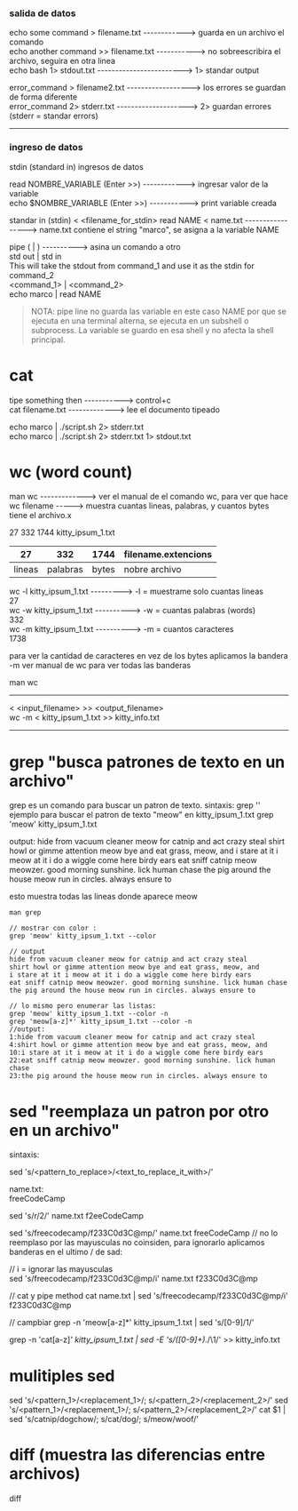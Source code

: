 ### salida de datos

echo some command > filename.txt    ------------> guarda en un archivo el comando   
echo another command >> filename.txt -----------> no sobreescribira el archivo, seguira en otra linea   
echo bash 1> stdout.txt ------------------------> 1> standar output

error_command > filename2.txt ------------------> los errores se guardan de forma diferente   
error_command 2> stderr.txt --------------------> 2> guardan errores (stderr = standar errors)   

********

### ingreso de datos
stdin (standard in) ingresos de datos

read NOMBRE_VARIABLE (Enter >>) ------------> ingresar valor de la variable   
echo $NOMBRE_VARIABLE (Enter >>) -----------> print variable creada   

standar in (stdin)
<command> < <filename_for_stdin>
read NAME < name.txt -----------------> name.txt contiene el string "marco", se asigna a la variable NAME

pipe ( | ) ----------> asina un comando a otro   
std out | std in   
This will take the stdout from command_1 and use it as the stdin for command_2   
<command_1> | <command_2>  
echo marco | read NAME

> NOTA: pipe line no guarda las variable en este caso NAME por que se ejecuta en una terminal alterna, se ejecuta en un subshell o subprocess.  La variable se guardo en esa shell y no afecta la shell principal.

# cat
tipe something then -----------> control+c   
cat filename.txt -------------> lee el documento tipeado




echo marco | ./script.sh 2> stderr.txt   
echo marco | ./script.sh 2> stderr.txt 1> stdout.txt   




# wc  (word count)
man wc -------------> ver el manual de el comando wc, para ver que hace   
wc filename -----> muestra cuantas lineas, palabras, y cuantos bytes tiene el archivo.x  
 
27  332 1744 kitty_ipsum_1.txt

|27 | 332 |1744 | filename.extencions |
|---|----|------|---------------------|
|lineas| palabras| bytes| nobre archivo|


wc -l kitty_ipsum_1.txt ---------> -l = muestrame solo cuantas lineas   
27   
wc -w kitty_ipsum_1.txt ----------> -w = cuantas palabras (words)   
332  
wc -m kitty_ipsum_1.txt ----------> -m = cuantos caracteres   
1738  

para ver la cantidad de caracteres en vez de los bytes aplicamos la bandera -m
ver manual de wc para ver todas las banderas

man wc

******
<command> < <input_filename> >> <output_filename>   
wc -m < kitty_ipsum_1.txt >> kitty_info.txt

******

# grep "busca patrones de texto en un archivo"   
grep es un comando para buscar un patron de texto.
sintaxis: grep '<pattern>' <filename>
ejemplo para buscar el patron de texto "meow" en kitty_ipsum_1.txt
grep 'meow' kitty_ipsum_1.txt

output:
hide from vacuum cleaner meow for catnip and act crazy steal
shirt howl or gimme attention meow bye and eat grass, meow, and
i stare at it i meow at it i do a wiggle come here birdy ears
eat sniff catnip meow meowzer. good morning sunshine. lick human chase
the pig around the house meow run in circles. always ensure to

esto muestra todas las lineas donde aparece meow

```terminal
man grep

// mostrar con color :
grep 'meow' kitty_ipsum_1.txt --color

// output
hide from vacuum cleaner meow for catnip and act crazy steal
shirt howl or gimme attention meow bye and eat grass, meow, and
i stare at it i meow at it i do a wiggle come here birdy ears
eat sniff catnip meow meowzer. good morning sunshine. lick human chase
the pig around the house meow run in circles. always ensure to

// lo mismo pero enumerar las listas:
grep 'meow' kitty_ipsum_1.txt --color -n  
grep 'meow[a-z]*' kitty_ipsum_1.txt --color -n  
//output:
1:hide from vacuum cleaner meow for catnip and act crazy steal
4:shirt howl or gimme attention meow bye and eat grass, meow, and
10:i stare at it i meow at it i do a wiggle come here birdy ears
22:eat sniff catnip meow meowzer. good morning sunshine. lick human chase
23:the pig around the house meow run in circles. always ensure to
```

# sed "reemplaza un patron por otro en un archivo"
sintaxis:  

sed 's/<pattern_to_replace>/<text_to_replace_it_with>/' <filename>  

name.txt:   
freeCodeCamp   

sed 's/r/2/' name.txt
f2eeCodeCamp

sed 's/freecodecamp/f233C0d3C@mp/' name.txt
freeCodeCamp // no lo reemplaso por las mayusculas no coinsiden, para ignorarlo aplicamos banderas en el ultimo / de sad:

// i = ignorar las mayusculas  
sed 's/freecodecamp/f233C0d3C@mp/i' name.txt
f233C0d3C@mp

// cat y pipe method
cat name.txt | sed 's/freecodecamp/f233C0d3C@mp/i' 
f233C0d3C@mp

// campbiar
grep -n 'meow[a-z]*' kitty_ipsum_1.txt | sed 's/[0-9]/1/'

grep -n 'cat[a-z]*' kitty_ipsum_1.txt | sed -E 's/([0-9]+).*/\1/' >> kitty_info.txt 

# mulitiples sed
sed 's/<pattern_1>/<replacement_1>/; s/<pattern_2>/<replacement_2>/'
sed 's/<pattern_1>/<replacement_1>/; s/<pattern_2>/<replacement_2>/'
cat $1 | sed 's/catnip/dogchow/; s/cat/dog/; s/meow/woof/'

# diff (muestra las diferencias entre archivos)

diff <archivo1> <archivo2>